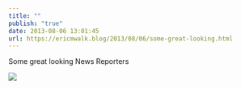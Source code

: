 ```yaml
---
title: ""
publish: "true"
date: 2013-08-06 13:01:45
url: https://ericmwalk.blog/2013/08/06/some-great-looking.html
---
```


Some great looking News Reporters

![](https://ericmwalk.blog/uploads/2022/d8c576c9cb.jpg)